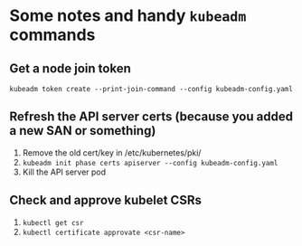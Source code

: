 # Some notes and handy `kubeadm` commands

## Get a node join token

`kubeadm token create --print-join-command --config kubeadm-config.yaml`

## Refresh the API server certs (because you added a new SAN or something)

1. Remove the old cert/key in /etc/kubernetes/pki/
2. `kubeadm init phase certs apiserver --config kubeadm-config.yaml`
3. Kill the API server pod


## Check and approve kubelet CSRs

1. `kubectl get csr`
2. `kubectl certificate approvate <csr-name>`

